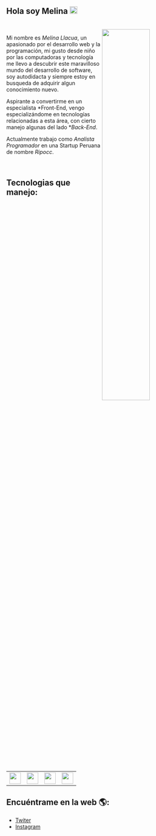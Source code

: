 ## Hola soy Melina <img src="https://camo.githubusercontent.com/e8e7b06ecf583bc040eb60e44eb5b8e0ecc5421320a92929ce21522dbc34c891/68747470733a2f2f6d656469612e67697068792e636f6d2f6d656469612f6876524a434c467a6361737252346961377a2f67697068792e676966" width="20" height="20"/>
<br>

<img src="https://imgur.com/PWIT8eC.png" width="50%" align="right"/>

Mi nombre es *Melina Llacua*, un apasionado por el desarrollo web y la programación, mi gusto desde niño por las computadoras y tecnología me llevo a descubrir este maravilloso mundo del desarrollo de software, soy autodidacta y siempre estoy en busqueda de adquirir algun conocimiento nuevo.

Aspirante a convertirme en un especialista *Front-End, vengo especializándome en tecnologías relacionadas a esta área, con cierto manejo algunas del lado **Back-End*.

Actualmente trabajo como *Analista Programador* en una Startup Peruana de nombre *Ripocc*.

<br>

## Tecnologias que manejo:

<br>
<table>
    <tr>
        <td> <img src="https://imgur.com/YIIEDIZ.png" width="30" height="30"/> </td>
        <td> <img src="https://imgur.com/27FMPg7.png" width="30" height="30"/> </td>
        <td> <img src=https://imgur.com/JgNgVyZ.png" width="30" height="30"/> </td>
        <td> <img src="https://imgur.com/5hTNSNE.png" width="30" height="30"/> </td>
    </tr>
</table> 
 
## Encuéntrame en la web 🌎:
* [Twiter](https://twitter.com/ginogalarzac)
* [Instagram](https://www.instagram.com/ginogalarzac/)

<!--
*ginogalarzac/ginogalarzac* is a ✨ special ✨ repository because its `README.md` (this file) appears on your GitHub profile.

Here are some ideas to get you started:

- 🔭 I’m currently working on ...
- 🌱 I’m currently learning ...
- 👯 I’m looking to collaborate on ...
- 🤔 I’m looking for help with ...
- 💬 Ask me about ...
- 📫 How to reach me: ...
- 😄 Pronouns: ...
- ⚡ Fun fact: ...
-->
